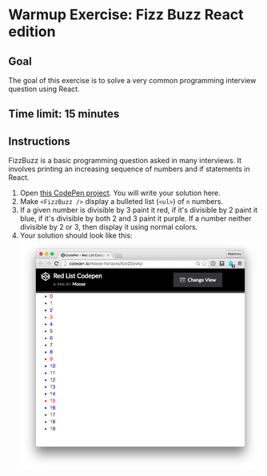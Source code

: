 # Warmup Exercise: Fizz Buzz React edition

## Goal

The goal of this exercise is to solve a very common programming interview
question using React.

## Time limit: 15 minutes

## Instructions

FizzBuzz is a basic programming question asked in many interviews. It involves
printing an increasing sequence of numbers and if statements in React.

1. Open [this CodePen project](http://codepen.io/moose-horizons/pen/zBzQvK?editors=0010).
   You will write your solution here.
1. Make `<FizzBuzz />` display a bulleted list (`<ul>`) of `n` numbers.
1. If a given number is divisible by 3 paint it red, if it's divisible
   by 2 paint it blue, if it's divisible by both 2 and 3 paint it purple.
   If a number neither divisible by 2 or 3, then display it using normal
   colors.
1. Your solution should look like this:
  ![](img/codepen-fizz.png)
